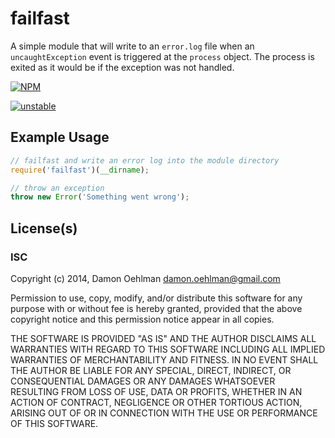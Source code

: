 # failfast

A simple module that will write to an `error.log` file when an
`uncaughtException` event is triggered at the `process` object.  The process
is exited as it would be if the exception was not handled.


[![NPM](https://nodei.co/npm/failfast.png)](https://nodei.co/npm/failfast/)

[![unstable](https://img.shields.io/badge/stability-unstable-yellowgreen.svg)](https://github.com/badges/stability-badges) 

## Example Usage

```js
// failfast and write an error log into the module directory
require('failfast')(__dirname);

// throw an exception
throw new Error('Something went wrong');

```

## License(s)

### ISC

Copyright (c) 2014, Damon Oehlman <damon.oehlman@gmail.com>

Permission to use, copy, modify, and/or distribute this software for any
purpose with or without fee is hereby granted, provided that the above
copyright notice and this permission notice appear in all copies.

THE SOFTWARE IS PROVIDED "AS IS" AND THE AUTHOR DISCLAIMS ALL WARRANTIES WITH
REGARD TO THIS SOFTWARE INCLUDING ALL IMPLIED WARRANTIES OF MERCHANTABILITY
AND FITNESS. IN NO EVENT SHALL THE AUTHOR BE LIABLE FOR ANY SPECIAL, DIRECT,
INDIRECT, OR CONSEQUENTIAL DAMAGES OR ANY DAMAGES WHATSOEVER RESULTING FROM
LOSS OF USE, DATA OR PROFITS, WHETHER IN AN ACTION OF CONTRACT, NEGLIGENCE OR
OTHER TORTIOUS ACTION, ARISING OUT OF OR IN CONNECTION WITH THE USE OR
PERFORMANCE OF THIS SOFTWARE.
